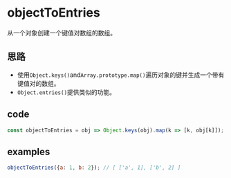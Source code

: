 # objectToEntries

从一个对象创建一个键值对数组的数组。

## 思路

- 使用`Object.keys()`and`Array.prototype.map()`遍历对象的键并生成一个带有键值对的数组。
- `Object.entries()`提供类似的功能。

## code

```javascript
const objectToEntries = obj => Object.keys(obj).map(k => [k, obj[k]]);
```

## examples

```javascript
objectToEntries({a: 1, b: 2}); // [ ['a', 1], ['b', 2] ]
```